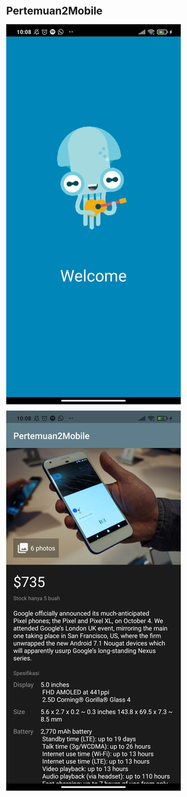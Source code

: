 # Pertemuan2Mobile

![Splash Style](https://github.com/soffandluffy/Pertemuan2Mobile/blob/style/SS/splashstyle.jpeg)

![Style](https://github.com/soffandluffy/Pertemuan2Mobile/blob/style/SS/stylee.jpeg)
